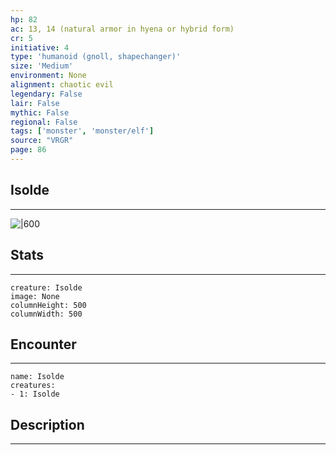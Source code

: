 ```yaml
---
hp: 82
ac: 13, 14 (natural armor in hyena or hybrid form)
cr: 5
initiative: 4
type: 'humanoid (gnoll, shapechanger)'    
size: 'Medium'
environment: None
alignment: chaotic evil
legendary: False
lair: False
mythic: False
regional: False
tags: ['monster', 'monster/elf']
source: "VRGR"
page: 86
---
```


## Isolde
---

![|600](D:/Program%20Files/5e.tools/img/bestiary/VRGR/Isolde.jpg)

## Stats
---

```statblock
creature: Isolde
image: None
columnHeight: 500
columnWidth: 500
```

## Encounter
---

```encounter-table
name: Isolde
creatures:
- 1: Isolde
```

## Description
---




